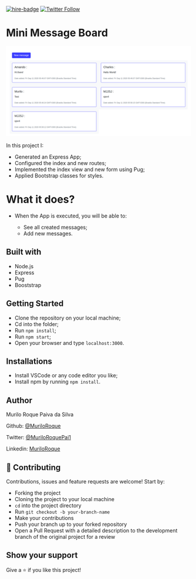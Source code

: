 [![hire-badge](https://img.shields.io/badge/Consult%20/%20Hire%20Murilo-Click%20to%20Contact-brightgreen)](mailto:muriloengqui@gmail.com) [![Twitter Follow](https://img.shields.io/twitter/follow/MuriloRoquePai1?label=Follow%20Murilo%20on%20Twitter&style=social)](https://twitter.com/MuriloRoquePai1)

# Mini Message Board

![App Demo](./public/images/screenshot.png)

In this project I:

- Generated an Express App;
- Configured the index and new routes;
- Implemented the index view and new form using Pug;
- Applied Bootstrap classes for styles.

# What it does?

- When the App is executed, you will be able to:

  - See all created messages;
  - Add new messages.

## Built with

- Node.js
- Express
- Pug
- Booststrap

## Getting Started

- Clone the repository on your local machine;
- Cd into the folder;
- Run `npm install`;
- Run `npm start`;
- Open your browser and type `localhost:3000`.

## Installations

- Install VSCode or any code editor you like;
- Install npm by running `npm install`.

## Author

Murilo Roque Paiva da Silva

Github: [@MuriloRoque](https://github.com/MuriloRoque)

Twitter: [@MuriloRoquePai1](https://twitter.com/MuriloRoquePai1)

Linkedin: [MuriloRoque](https://www.linkedin.com/in/murilo-roque-b1268741/)

## 🤝 Contributing

Contributions, issues and feature requests are welcome! Start by:

- Forking the project
- Cloning the project to your local machine
- `cd` into the project directory
- Run `git checkout -b your-branch-name`
- Make your contributions
- Push your branch up to your forked repository
- Open a Pull Request with a detailed description to the development branch of the original project for a review

## Show your support

Give a ⭐️ if you like this project!